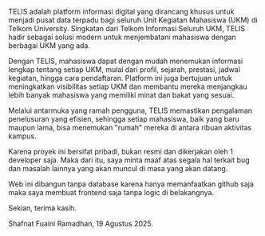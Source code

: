TELIS adalah platform informasi digital yang dirancang khusus untuk menjadi pusat data terpadu bagi seluruh Unit Kegiatan Mahasiswa (UKM) di Telkom University. Singkatan dari Telkom Informasi Seluruh UKM, TELIS hadir sebagai solusi modern untuk menjembatani mahasiswa dengan berbagai UKM yang ada.

Dengan TELIS, mahasiswa dapat dengan mudah menemukan informasi lengkap tentang setiap UKM, mulai dari profil, sejarah, prestasi, jadwal kegiatan, hingga cara pendaftaran. Platform ini juga bertujuan untuk meningkatkan visibilitas setiap UKM dan membantu mereka menjangkau lebih banyak mahasiswa yang memiliki minat dan bakat yang sesuai.

Melalui antarmuka yang ramah pengguna, TELIS memastikan pengalaman penelusuran yang efisien, sehingga setiap mahasiswa, baik yang baru maupun lama, bisa menemukan "rumah" mereka di antara ribuan aktivitas kampus.

Karena proyek ini bersifat pribadi, bukan resmi dan dikerjakan oleh 1 developer saja. Maka dari itu, saya minta maaf atas segala hal terkait bug dan masalah lainnya yang akan muncul di masa yang akan datang.

Web ini dibangun tanpa database karena hanya memanfaatkan github saja maka saya membuat frontend saja tanpa logic di belakangnya.


Sekian, terima kasih.

Shafnat Fuaini Ramadhan, 19 Agustus 2025.

